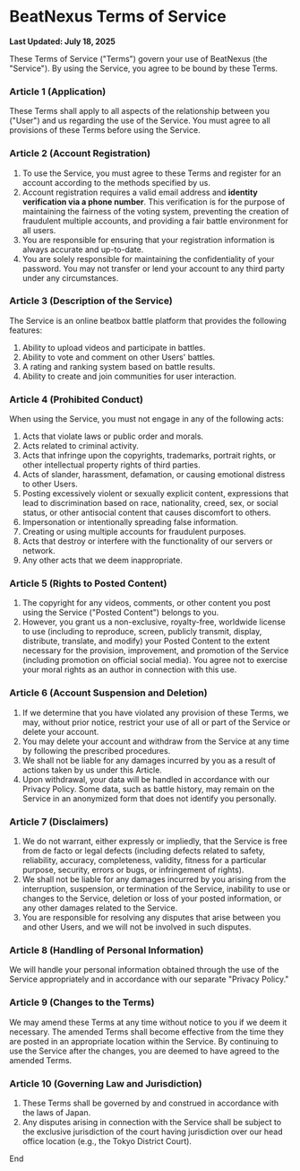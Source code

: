 # BeatNexus Terms of Service

**Last Updated: July 18, 2025**

These Terms of Service ("Terms") govern your use of BeatNexus (the "Service"). By using the Service, you agree to be bound by these Terms.

### Article 1 (Application)
These Terms shall apply to all aspects of the relationship between you ("User") and us regarding the use of the Service. You must agree to all provisions of these Terms before using the Service.

### Article 2 (Account Registration)
1.  To use the Service, you must agree to these Terms and register for an account according to the methods specified by us.
2.  Account registration requires a valid email address and **identity verification via a phone number**. This verification is for the purpose of maintaining the fairness of the voting system, preventing the creation of fraudulent multiple accounts, and providing a fair battle environment for all users.
3.  You are responsible for ensuring that your registration information is always accurate and up-to-date.
4.  You are solely responsible for maintaining the confidentiality of your password. You may not transfer or lend your account to any third party under any circumstances.

### Article 3 (Description of the Service)
The Service is an online beatbox battle platform that provides the following features:
1.  Ability to upload videos and participate in battles.
2.  Ability to vote and comment on other Users' battles.
3.  A rating and ranking system based on battle results.
4.  Ability to create and join communities for user interaction.

### Article 4 (Prohibited Conduct)
When using the Service, you must not engage in any of the following acts:
1.  Acts that violate laws or public order and morals.
2.  Acts related to criminal activity.
3.  Acts that infringe upon the copyrights, trademarks, portrait rights, or other intellectual property rights of third parties.
4.  Acts of slander, harassment, defamation, or causing emotional distress to other Users.
5.  Posting excessively violent or sexually explicit content, expressions that lead to discrimination based on race, nationality, creed, sex, or social status, or other antisocial content that causes discomfort to others.
6.  Impersonation or intentionally spreading false information.
7.  Creating or using multiple accounts for fraudulent purposes.
8.  Acts that destroy or interfere with the functionality of our servers or network.
9.  Any other acts that we deem inappropriate.

### Article 5 (Rights to Posted Content)
1.  The copyright for any videos, comments, or other content you post using the Service ("Posted Content") belongs to you.
2.  However, you grant us a non-exclusive, royalty-free, worldwide license to use (including to reproduce, screen, publicly transmit, display, distribute, translate, and modify) your Posted Content to the extent necessary for the provision, improvement, and promotion of the Service (including promotion on official social media). You agree not to exercise your moral rights as an author in connection with this use.

### Article 6 (Account Suspension and Deletion)
1.  If we determine that you have violated any provision of these Terms, we may, without prior notice, restrict your use of all or part of the Service or delete your account.
2.  You may delete your account and withdraw from the Service at any time by following the prescribed procedures.
3.  We shall not be liable for any damages incurred by you as a result of actions taken by us under this Article.
4.  Upon withdrawal, your data will be handled in accordance with our Privacy Policy. Some data, such as battle history, may remain on the Service in an anonymized form that does not identify you personally.

### Article 7 (Disclaimers)
1.  We do not warrant, either expressly or impliedly, that the Service is free from de facto or legal defects (including defects related to safety, reliability, accuracy, completeness, validity, fitness for a particular purpose, security, errors or bugs, or infringement of rights).
2.  We shall not be liable for any damages incurred by you arising from the interruption, suspension, or termination of the Service, inability to use or changes to the Service, deletion or loss of your posted information, or any other damages related to the Service.
3.  You are responsible for resolving any disputes that arise between you and other Users, and we will not be involved in such disputes.

### Article 8 (Handling of Personal Information)
We will handle your personal information obtained through the use of the Service appropriately and in accordance with our separate "Privacy Policy."

### Article 9 (Changes to the Terms)
We may amend these Terms at any time without notice to you if we deem it necessary. The amended Terms shall become effective from the time they are posted in an appropriate location within the Service. By continuing to use the Service after the changes, you are deemed to have agreed to the amended Terms.

### Article 10 (Governing Law and Jurisdiction)
1.  These Terms shall be governed by and construed in accordance with the laws of Japan.
2.  Any disputes arising in connection with the Service shall be subject to the exclusive jurisdiction of the court having jurisdiction over our head office location (e.g., the Tokyo District Court).

End 